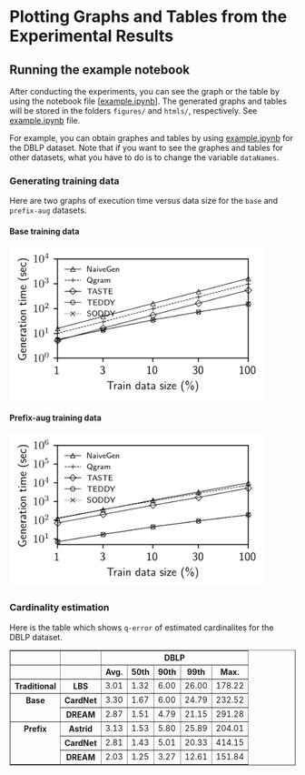 # Plotting Graphs and Tables from the Experimental Results

## Running the example notebook

After conducting the experiments, you can see the graph or the table by using the notebook file [[example.ipynb](example.ipynb)].
The generated graphs and tables will be stored in the folders ```figures/``` and ```htmls/```, respectively.
See [example.ipynb](example.ipynb) file.

For example, you can obtain graphes and tables by using [example.ipynb](example.ipynb) for the DBLP dataset. Note that if you want to see the graphes and tables for other datasets, what you have to do is to change the variable ```dataNames```.

### Generating training data

Here are two graphs of execution time versus data size for the ```base``` and ```prefix-aug``` datasets.

#### Base training data

<img src="figures/qry_size_vs_time_DBLP_3.png" alt="drawing" width="450"/>

#### Prefix-aug training data

<img src="figures/qry_size_vs_time_DBLP_3_prfx.png" alt="drawing" width="450"/>

### Cardinality estimation

Here is the table which shows ```q-error``` of estimated cardinalites for the DBLP dataset.

<table border="1" class="dataframe">
  <thead>
    <tr>
      <th></th>
      <th></th>
      <th colspan="5" halign="left">DBLP</th>
    </tr>
    <tr>
      <th></th>
      <th></th>
      <th>Avg.</th>
      <th>50th</th>
      <th>90th</th>
      <th>99th</th>
      <th>Max.</th>
    </tr>
  </thead>
  <tbody>
    <tr>
      <th>Traditional</th>
      <th>LBS</th>
      <td>3.01</td>
      <td>1.32</td>
      <td>6.00</td>
      <td>26.00</td>
      <td>178.22</td>
    </tr>
    <tr>
      <th rowspan="2" valign="top">Base</th>
      <th>CardNet</th>
      <td>3.30</td>
      <td>1.67</td>
      <td>6.00</td>
      <td>24.79</td>
      <td>232.52</td>
    </tr>
    <tr>
      <th>DREAM</th>
      <td>2.87</td>
      <td>1.51</td>
      <td>4.79</td>
      <td>21.15</td>
      <td>291.28</td>
    </tr>
    <tr>
      <th rowspan="3" valign="top">Prefix</th>
      <th>Astrid</th>
      <td>3.13</td>
      <td>1.53</td>
      <td>5.80</td>
      <td>25.89</td>
      <td>204.01</td>
    </tr>
    <tr>
      <th>CardNet</th>
      <td>2.81</td>
      <td>1.43</td>
      <td>5.01</td>
      <td>20.33</td>
      <td>414.15</td>
    </tr>
    <tr>
      <th>DREAM</th>
      <td>2.03</td>
      <td>1.25</td>
      <td>3.27</td>
      <td>12.61</td>
      <td>151.84</td>
    </tr>
  </tbody>
</table>
